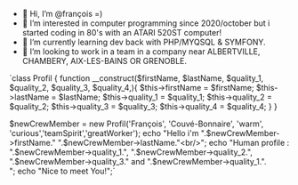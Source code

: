 - 👋 Hi, I’m @françois =)
- 👀 I’m interested in computer programming since 2020/october but i started coding in 80's with an ATARI 520ST computer!
- 🌱 I’m currently learning dev back with PHP/MYQSQL & SYMFONY.
- 💞️ I’m looking to work in a team in a company near ALBERTVILLE, CHAMBERY, AIX-LES-BAINS OR GRENOBLE.

`class Profil {
        function __construct($firstName, $lastName, $quality_1, $quality_2, $quality_3, $quality_4,){
                $this->firstName    = $firstName;
                $this->lastName     = $lastName;
                $this->quality_1    = $quality_1;
                $this->quality_2    = $quality_2;
                $this->quality_3    = $quality_3;
                $this->quality_4    = $quality_4;
        }
}

$newCrewMember = new Profil('François', 'Couvé-Bonnaire', 'warm', 'curious','teamSpirit','greatWorker');
echo "Hello i'm ".$newCrewMember->firstName." ".$newCrewMember->lastName."<br/>";
echo "Human profile : ".$newCrewMember->quality_1.", ".$newCrewMember->quality_2.", ".$newCrewMember->quality_3." and ".$newCrewMember->quality_1.".<br/>";
echo "Nice to meet You!";`

<!---
fransoa2103/fransoa2103 is a ✨ special ✨ repository because its `README.md` (this file) appears on your GitHub profile.
You can click the Preview link to take a look at your changes.
--->
